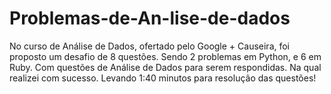 # Problemas-de-An-lise-de-dados
No curso de Análise de Dados, ofertado pelo Google + Causeira, foi proposto um desafio de 8 questões. Sendo 2 problemas em Python, e 6 em Ruby. Com questões de Análise de Dados para serem respondidas. Na qual realizei com sucesso. Levando 1:40 minutos para resolução das questões!
